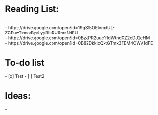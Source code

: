 <title>Folder for everything that has to do with GUI</title>
<head>
<title>Folder for everything that has to do with GUI</title>
</head>
<h1>Reading List:</h1> <br />
	- https://drive.google.com/open?id=19qSf5OElvmdUL-ZGFuwTzcxxByvLyyBIkDU6msNdELI <br />
	- https://drive.google.com/open?id=0BzJPR2uuc1fIdWtndGZ2cDJ2eHM <br />
	- https://drive.google.com/open?id=0B8ZDkkicQktGTmx3TEM4OWV1dFE  <br />

<h1>To-do list</h1>
- [x] Test
- [ ] Test2

<h1>Ideas:</h1>
- 
